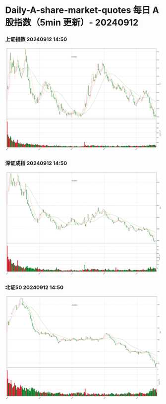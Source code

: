 
# Daily-A-share-market-quotes 每日 A 股指数（5min 更新）- 20240912

### 上证指数 20240912 14:50
![](./fig/2024/9/20240912-sh000001.png)

### 深证成指 20240912 14:50
![](./fig/2024/9/20240912-sz399001.png)

### 北证50 20240912 14:50
![](./fig/2024/9/20240912-bj899050.png)
